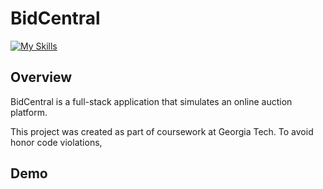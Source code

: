 # BidCentral 

[![My Skills](https://skillicons.dev/icons?i=py,js,html,css,docker)](#)

## Overview

BidCentral is a full-stack application that simulates an online auction platform. 

This project was created as part of coursework at Georgia Tech. To avoid honor code violations, 

## Demo


